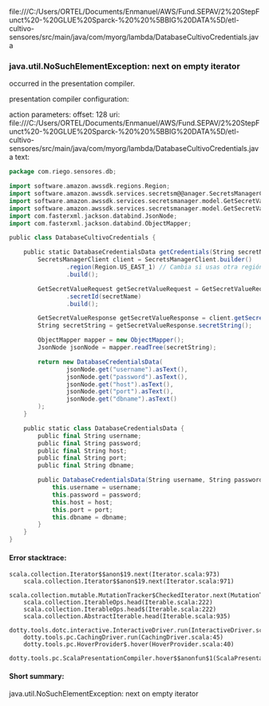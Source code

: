 file:///C:/Users/ORTEL/Documents/Enmanuel/AWS/Fund.SEPAV/2%20StepFunct%20-%20GLUE%20Sparck-%20%20%5BBIG%20DATA%5D/etl-cultivo-sensores/src/main/java/com/myorg/lambda/DatabaseCultivoCredentials.java
### java.util.NoSuchElementException: next on empty iterator

occurred in the presentation compiler.

presentation compiler configuration:


action parameters:
offset: 128
uri: file:///C:/Users/ORTEL/Documents/Enmanuel/AWS/Fund.SEPAV/2%20StepFunct%20-%20GLUE%20Sparck-%20%20%5BBIG%20DATA%5D/etl-cultivo-sensores/src/main/java/com/myorg/lambda/DatabaseCultivoCredentials.java
text:
```scala
package com.riego.sensores.db;

import software.amazon.awssdk.regions.Region;
import software.amazon.awssdk.services.secretsm@@anager.SecretsManagerClient;
import software.amazon.awssdk.services.secretsmanager.model.GetSecretValueRequest;
import software.amazon.awssdk.services.secretsmanager.model.GetSecretValueResponse;
import com.fasterxml.jackson.databind.JsonNode;
import com.fasterxml.jackson.databind.ObjectMapper;

public class DatabaseCultivoCredentials {

    public static DatabaseCredentialsData getCredentials(String secretName) throws Exception {
        SecretsManagerClient client = SecretsManagerClient.builder()
                .region(Region.US_EAST_1) // Cambia si usas otra región
                .build();

        GetSecretValueRequest getSecretValueRequest = GetSecretValueRequest.builder()
                .secretId(secretName)
                .build();

        GetSecretValueResponse getSecretValueResponse = client.getSecretValue(getSecretValueRequest);
        String secretString = getSecretValueResponse.secretString();

        ObjectMapper mapper = new ObjectMapper();
        JsonNode jsonNode = mapper.readTree(secretString);

        return new DatabaseCredentialsData(
                jsonNode.get("username").asText(),
                jsonNode.get("password").asText(),
                jsonNode.get("host").asText(),
                jsonNode.get("port").asText(),
                jsonNode.get("dbname").asText()
        );
    }

    public static class DatabaseCredentialsData {
        public final String username;
        public final String password;
        public final String host;
        public final String port;
        public final String dbname;

        public DatabaseCredentialsData(String username, String password, String host, String port, String dbname) {
            this.username = username;
            this.password = password;
            this.host = host;
            this.port = port;
            this.dbname = dbname;
        }
    }
}

```



#### Error stacktrace:

```
scala.collection.Iterator$$anon$19.next(Iterator.scala:973)
	scala.collection.Iterator$$anon$19.next(Iterator.scala:971)
	scala.collection.mutable.MutationTracker$CheckedIterator.next(MutationTracker.scala:76)
	scala.collection.IterableOps.head(Iterable.scala:222)
	scala.collection.IterableOps.head$(Iterable.scala:222)
	scala.collection.AbstractIterable.head(Iterable.scala:935)
	dotty.tools.dotc.interactive.InteractiveDriver.run(InteractiveDriver.scala:164)
	dotty.tools.pc.CachingDriver.run(CachingDriver.scala:45)
	dotty.tools.pc.HoverProvider$.hover(HoverProvider.scala:40)
	dotty.tools.pc.ScalaPresentationCompiler.hover$$anonfun$1(ScalaPresentationCompiler.scala:389)
```
#### Short summary: 

java.util.NoSuchElementException: next on empty iterator